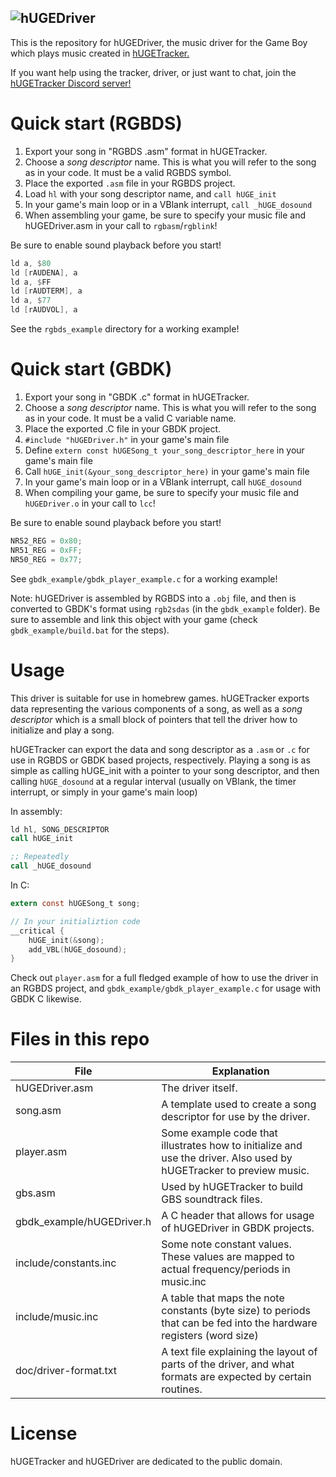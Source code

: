 ![hUGEDriver](https://nickfa.ro/images/Hugedriver2.gif)
---

This is the repository for hUGEDriver, the music driver for the Game Boy which plays music created in [hUGETracker.](https://github.com/SuperDisk/hUGETracker/)

If you want help using the tracker, driver, or just want to chat, join the [hUGETracker Discord server!](https://discord.gg/abbHjEj5WH)

# Quick start (RGBDS)
1. Export your song in "RGBDS .asm" format in hUGETracker.
2. Choose a *song descriptor* name. This is what you will refer to the song as in your code. It must be a valid RGBDS symbol.
3. Place the exported `.asm` file in your RGBDS project.
4. Load `hl` with your song descriptor name, and `call hUGE_init`
5. In your game's main loop or in a VBlank interrupt, `call _hUGE_dosound`
6. When assembling your game, be sure to specify your music file and hUGEDriver.asm in your call to `rgbasm`/`rgblink`!

Be sure to enable sound playback before you start!

```asm
ld a, $80
ld [rAUDENA], a
ld a, $FF
ld [rAUDTERM], a
ld a, $77
ld [rAUDVOL], a
```

See the `rgbds_example` directory for a working example!

# Quick start (GBDK)
1. Export your song in "GBDK .c" format in hUGETracker.
2. Choose a *song descriptor* name. This is what you will refer to the song as in your code. It must be a valid C variable name.
3. Place the exported .C file in your GBDK project.
4. `#include "hUGEDriver.h"` in your game's main file
5. Define `extern const hUGESong_t your_song_descriptor_here` in your game's main file
6. Call `hUGE_init(&your_song_descriptor_here)` in your game's main file
7. In your game's main loop or in a VBlank interrupt, call `hUGE_dosound`
8. When compiling your game, be sure to specify your music file and `hUGEDriver.o` in your call to `lcc`!

Be sure to enable sound playback before you start!

```c
NR52_REG = 0x80;
NR51_REG = 0xFF;
NR50_REG = 0x77;
```

See `gbdk_example/gbdk_player_example.c` for a working example!

Note: hUGEDriver is assembled by RGBDS into a `.obj` file, and then is converted to GBDK's format using `rgb2sdas` (in the `gbdk_example` folder). Be sure to assemble and link this object with your game (check `gbdk_example/build.bat` for the steps).

# Usage

This driver is suitable for use in homebrew games. hUGETracker exports data representing the various components of a song, as well as a *song descriptor* which is a small block of pointers that tell the driver how to initialize and play a song.

hUGETracker can export the data and song descriptor as a `.asm` or `.c` for use in RGBDS or GBDK based projects, respectively. Playing a song is as simple as calling hUGE_init with a pointer to your song descriptor, and then calling `hUGE_dosound` at a regular interval (usually on VBlank, the timer interrupt, or simply in your game's main loop)

In assembly:
```asm
ld hl, SONG_DESCRIPTOR
call hUGE_init

;; Repeatedly
call _hUGE_dosound
```

In C:
```c
extern const hUGESong_t song;

// In your initializtion code
__critical {
    hUGE_init(&song);
    add_VBL(hUGE_dosound);
}
```

Check out `player.asm` for a full fledged example of how to use the driver in an RGBDS project, and `gbdk_example/gbdk_player_example.c` for usage with GBDK C likewise.

# Files in this repo

| File                      | Explanation                                                                                                         |
|---------------------------|---------------------------------------------------------------------------------------------------------------------|
| hUGEDriver.asm            | The driver itself.                                                                                                  |
| song.asm                  | A template used to create a song descriptor for use by the driver.                                                  |
| player.asm                | Some example code that illustrates how to initialize and use the driver. Also used by hUGETracker to preview music. |
| gbs.asm                   | Used by hUGETracker to build GBS soundtrack files.                                                                  |
| gbdk_example/hUGEDriver.h | A C header that allows for usage of hUGEDriver in GBDK projects.                                                    |
| include/constants.inc     | Some note constant values. These values are mapped to actual frequency/periods in music.inc                         |
| include/music.inc         | A table that maps the note constants (byte size) to periods that can be fed into the hardware registers (word size) |
| doc/driver-format.txt     | A text file explaining the layout of parts of the driver, and what formats are expected by certain routines.        |

# License

hUGETracker and hUGEDriver are dedicated to the public domain.
